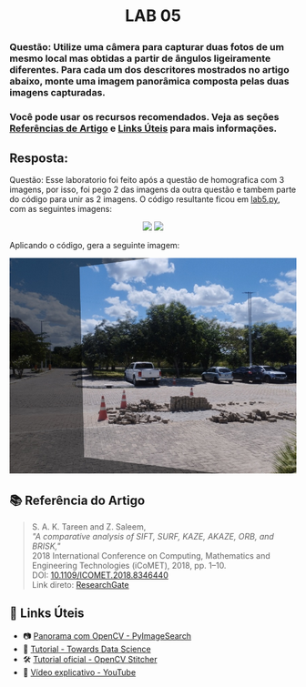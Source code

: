 <h1>
    <p align="center">
        LAB 05
    </p>
</h1>

### Questão: Utilize uma câmera para capturar duas fotos de um mesmo local mas obtidas a partir de ângulos ligeiramente diferentes. Para cada um dos descritores mostrados no artigo abaixo, monte uma imagem panorâmica composta pelas duas imagens capturadas.
### Você pode usar os recursos recomendados. Veja as seções [Referências de Artigo](#-referência-do-artigo) e [Links Úteis](#-links-úteis) para mais informações.


## Resposta:

Questão: Esse laboratorio foi feito após a questão de homografica com 3 imagens, por isso, foi pego 2 das imagens da outra questão e tambem parte do código para unir as 2 imagens. O código resultante ficou em [lab5.py](./lab5.py), com as seguintes imagens:

<p align="center">
  <img src="imagens/01.jpg" width="400"/>
  <img src="imagens/02.jpg" width="400"/>
</p>

Aplicando o código, gera a seguinte imagem:

<p align="center">
  <img src="resultado.jpg">
</p>


## 📚 Referência do Artigo
> S. A. K. Tareen and Z. Saleem,  
> *"A comparative analysis of SIFT, SURF, KAZE, AKAZE, ORB, and BRISK,"*  
> 2018 International Conference on Computing, Mathematics and Engineering Technologies (iCoMET), 2018, pp. 1–10.  
> DOI: [10.1109/ICOMET.2018.8346440](https://doi.org/10.1109/ICOMET.2018.8346440)  
> Link direto: [ResearchGate](https://www.researchgate.net/publication/323561586_A_comparative_analysis_of_SIFT_SURF_KAZE_AKAZE_ORB_and_BRISK)

## 🔗 Links Úteis

- 📷 [Panorama com OpenCV - PyImageSearch](https://pyimagesearch.com/2016/01/11/opencv-panorama-stitching/)
- 📘 [Tutorial - Towards Data Science](https://towardsdatascience.com/image-panorama-stitching-with-opencv-2402bde6b46c)
- 🛠️ [Tutorial oficial - OpenCV Stitcher](https://docs.opencv.org/4.x/d8/d19/tutorial_stitcher.html)
- 🎥 [Vídeo explicativo - YouTube](https://www.youtube.com/watch?v=8oFRmdDum5k)
